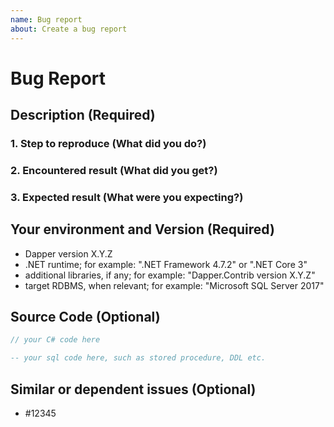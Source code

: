 ```yaml
---
name: Bug report
about: Create a bug report
---
```


# Bug Report

<!-- Please search existing issues to avoid creating duplicates. -->

## Description (Required)


### 1. Step to reproduce (What did you do?)


### 2. Encountered result (What did you get?)


### 3. Expected result (What were you expecting?)



## Your environment and Version (Required)

- Dapper version X.Y.Z
- .NET runtime; for example: ".NET Framework 4.7.2" or ".NET Core 3"
- additional libraries, if any; for example: "Dapper.Contrib version X.Y.Z"
- target RDBMS, when relevant; for example: "Microsoft SQL Server 2017"

## Source Code (Optional)

```cs
// your C# code here
```

```sql
-- your sql code here, such as stored procedure, DDL etc.
```

## Similar or dependent issues (Optional)

- #12345